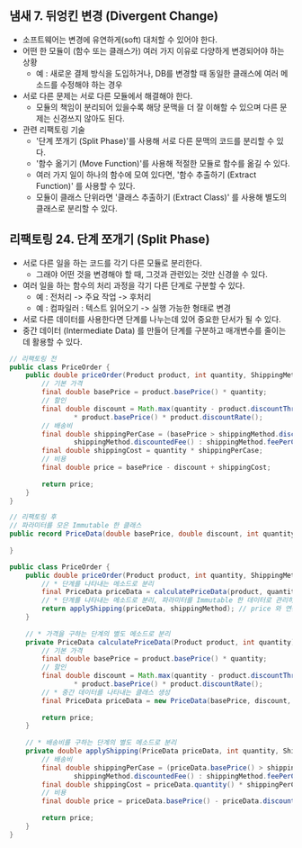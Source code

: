 ## 냄새 7. 뒤엉킨 변경 (Divergent Change)

- 소프트웨어는 변경에 유연하게(soft) 대처할 수 있어야 한다.
- 어떤 한 모듈이 (함수 또는 클래스가) 여러 가지 이유로 다양하게 변경되어야 하는 상황
    - 예 : 새로운 결제 방식을 도입하거나, DB를 변경할 때 동일한 클래스에 여러 메소드를 수정해야 하는 경우
- 서로 다른 문제는 서로 다른 모듈에서 해결해야 한다.
    - 모듈의 책임이 분리되어 있을수록 해당 문맥을 더 잘 이해할 수 있으며 다른 문제는 신경쓰지 않아도 된다.
- 관련 리팩토링 기술
    - '단계 쪼개기 (Split Phase)'를 사용해 서로 다른 문맥의 코드를 분리할 수 있다.
    - '함수 옮기기 (Move Function)'를 사용해 적절한 모듈로 함수를 옮길 수 있다.
    - 여러 가지 일이 하나의 함수에 모여 있다면, '함수 추출하기 (Extract Function)' 를 사용할 수 있다.
    - 모듈이 클래스 단위라면 '클래스 추출하기 (Extract Class)' 를 사용해 별도의 클래스로 분리할 수 있다.
    
## 리팩토링 24. 단계 쪼개기 (Split Phase)

- 서로 다른 일을 하는 코드를 각기 다른 모듈로 분리한다.
    - 그래야 어떤 것을 변경해야 할 때, 그것과 관련있는 것만 신경쓸 수 있다.
- 여러 일을 하는 함수의 처리 과정을 각기 다른 단계로 구분할 수 있다.
    - 예 : 전처리 -> 주요 작업 -> 후처리
    - 예 : 컴파일러 : 텍스트 읽어오기 -> 실행 가능한 형태로 변경
- 서로 다른 데이터를 사용한다면 단계를 나누는데 있어 중요한 단서가 될 수 있다.
- 중간 데이터 (Intermediate Data) 를 만들어 단계를 구분하고 매개변수를 줄이는데 활용할 수 있다.

````java
// 리팩토링 전
public class PriceOrder {
    public double priceOrder(Product product, int quantity, ShippingMethod shippingMethod) {
        // 기본 가격
        final double basePrice = product.basePrice() * quantity;
        // 할인
        final double discount = Math.max(quantity - product.discountThreshold(), 0)
                * product.basePrice() * product.discountRate();
        // 배송비
        final double shippingPerCase = (basePrice > shippingMethod.discountThreshold()) ?
                shippingMethod.discountedFee() : shippingMethod.feePerCase();
        final double shippingCost = quantity * shippingPerCase;
        // 비용
        final double price = basePrice - discount + shippingCost;
        
        return price;
    }
}
````
````java
// 리팩토링 후
// 파라미터를 모은 Immutable 한 클래스
public record PriceData(double basePrice, double discount, int quantity) {
    
}

public class PriceOrder {
    public double priceOrder(Product product, int quantity, ShippingMethod shippingMethod) {
        // * 단계를 나타내는 메소드로 분리
        final PriceData priceData = calculatePriceData(product, quantity);
        // * 단계를 나타내는 메소드로 분리, 파라미터를 Immutable 한 데이터로 관리하는 클래스로 분리 
        return applyShipping(priceData, shippingMethod); // price 와 연관 없는 독립적 데이터인 shipping 관련 데이터는 유지
    }
    
    // * 가격을 구하는 단계의 별도 메소드로 분리
    private PriceData calculatePriceData(Product product, int quantity) {
        // 기본 가격
        final double basePrice = product.basePrice() * quantity;
        // 할인
        final double discount = Math.max(quantity - product.discountThreshold(), 0)
                * product.basePrice() * product.discountRate();
        // * 중간 데이터를 나타내는 클래스 생성
        final PriceData priceData = new PriceData(basePrice, discount, quantity);
        
        return price;
    }
    
    // * 배송비를 구하는 단계의 별도 메소드로 분리
    private double applyShipping(PriceData priceData, int quantity, ShippingMethod shippingMethod) {
        // 배송비
        final double shippingPerCase = (priceData.basePrice() > shippingMethod.discountThreshold()) ?
                shippingMethod.discountedFee() : shippingMethod.feePerCase();
        final double shippingCost = priceData.quantity() * shippingPerCase;
        // 비용
        final double price = priceData.basePrice() - priceData.discount() + shippingCost;
        
        return price;
    }
}
````